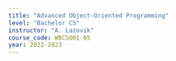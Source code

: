 ```yaml
---
title: "Advanced Object-Oriented Programming"
level: "Bachelor CS"
instructor: "A. Lazovik"
course_code: WBCS001-05
year: 2022-2023
---
```

